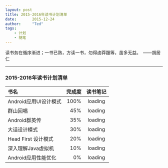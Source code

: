```yaml
---
layout: post
title: 2015-2016年读书计划清单
date:       2015-12-24
author:     "Ted"
tags:
    - 计划
    - 随笔
---
```


读书务在循序渐进；一书已熟，方读一书，勿得卤莽躐等，虽多无益。　——胡居仁

---

### 2015-2016年读书计划清单  
| 书名      |    完成度 | 读书笔记  |  
| :-------- | --------:| :--: |  
| Android应用UI设计模式 |  100% | loading  |  
| 群山回唱  | 45% |  loading   |  
| Android群英传 |   35%  |  loading |  
| 大话设计模式 |    30% | loading  |  
| Head First 设计模式 |  20% | loading  |  
| 深入理解Java虚拟机 |    10% | loading  |  
| Android应用性能优化 |    0% | loading  |  